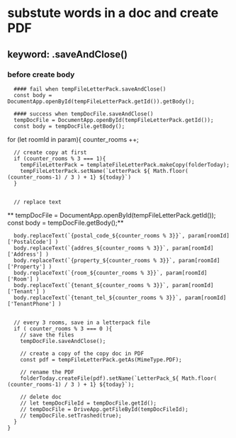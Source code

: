  
 # substute words in a doc and create PDF
 ## keyword: .saveAndClose()
 ### before create **body** 
      
      #### fail when tempFileLetterPack.saveAndClose()
      const body = DocumentApp.openById(tempFileLetterPack.getId()).getBody();

      #### success when tempDocFile.saveAndClose()
      tempDocFile = DocumentApp.openById(tempFileLetterPack.getId());
      const body = tempDocFile.getBody();
 
   for (let roomId in param){
      counter_rooms ++;

      // create copy at first
      if (counter_rooms % 3 === 1){
        tempFileLetterPack = templateFileLetterPack.makeCopy(folderToday);
        tempFileLetterPack.setName(`LetterPack ${ Math.floor( (counter_rooms-1) / 3 ) + 1} ${today}`)
      }


      // replace text
**      tempDocFile = DocumentApp.openById(tempFileLetterPack.getId());
      const body = tempDocFile.getBody();**
      
      body.replaceText(`{postal_code_${counter_rooms % 3}}`, param[roomId]['PostalCode'] )
      body.replaceText(`{addres_${counter_rooms % 3}}`, param[roomId]['Address'] )
      body.replaceText(`{property_${counter_rooms % 3}}`, param[roomId]['Property'] )
      body.replaceText(`{room_${counter_rooms % 3}}`, param[roomId]['Room'] )
      body.replaceText(`{tenant_${counter_rooms % 3}}`, param[roomId]['Tenant'] )
      body.replaceText(`{tenant_tel_${counter_rooms % 3}}`, param[roomId]['TenantPhone'] )


      // every 3 rooms, save in a letterpack file
      if ( counter_rooms % 3 === 0 ){
        // save the files
        tempDocFile.saveAndClose();

        // create a copy of the copy doc in PDF
        const pdf = tempFileLetterPack.getAs(MimeType.PDF);

        // rename the PDF
        folderToday.createFile(pdf).setName(`LetterPack_${ Math.floor( (counter_rooms-1) / 3 ) + 1} ${today}`);

        // delete doc
        // let tempDocFileId = tempDocFile.getId();
        // tempDocFile = DriveApp.getFileById(tempDocFileId);
        // tempDocFile.setTrashed(true);
      }
    }
